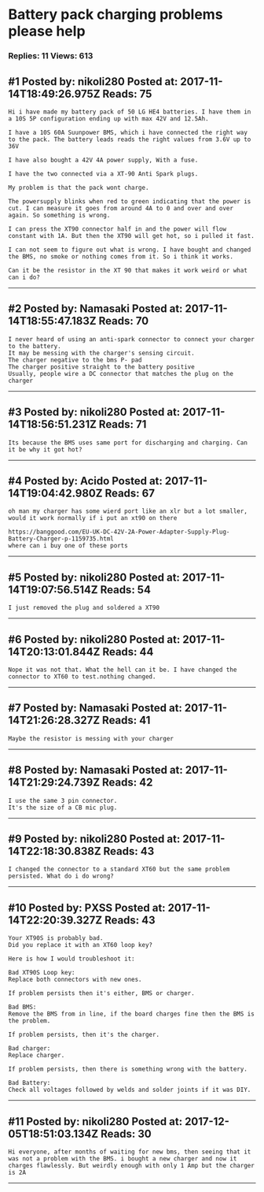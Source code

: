 # Battery pack charging problems please help

### Replies: 11 Views: 613

## \#1 Posted by: nikoli280 Posted at: 2017-11-14T18:49:26.975Z Reads: 75

```
Hi i have made my battery pack of 50 LG HE4 batteries. I have them in a 10S 5P configuration ending up with max 42V and 12.5Ah.

I have a 10S 60A Suunpower BMS, which i have connected the right way to the pack. The battery leads reads the right values from 3.6V up to 36V

I have also bought a 42V 4A power supply, With a fuse.

I have the two connected via a XT-90 Anti Spark plugs.

My problem is that the pack wont charge.

The powersupply blinks when red to green indicating that the power is cut. I can measure it goes from around 4A to 0 and over and over again. So something is wrong.

I can press the XT90 connector half in and the power will flow constant with 1A. But then the XT90 will get hot, so i pulled it fast.

I can not seem to figure out what is wrong. I have bought and changed the BMS, no smoke or nothing comes from it. So i think it works. 

Can it be the resistor in the XT 90 that makes it work weird or what can i do?
```

---
## \#2 Posted by: Namasaki Posted at: 2017-11-14T18:55:47.183Z Reads: 70

```
I never heard of using an anti-spark connector to connect your charger to the battery. 
It may be messing with the charger's sensing circuit.
The charger negative to the bms P- pad
The charger positive straight to the battery positive
Usually, people wire a DC connector that matches the plug on the charger
```

---
## \#3 Posted by: nikoli280 Posted at: 2017-11-14T18:56:51.231Z Reads: 71

```
Its because the BMS uses same port for discharging and charging. Can it be why it got hot?
```

---
## \#4 Posted by: Acido Posted at: 2017-11-14T19:04:42.980Z Reads: 67

```
oh man my charger has some wierd port like an xlr but a lot smaller, would it work normally if i put an xt90 on there

https://banggood.com/EU-UK-DC-42V-2A-Power-Adapter-Supply-Plug-Battery-Charger-p-1159735.html
where can i buy one of these ports
```

---
## \#5 Posted by: nikoli280 Posted at: 2017-11-14T19:07:56.514Z Reads: 54

```
I just removed the plug and soldered a XT90
```

---
## \#6 Posted by: nikoli280 Posted at: 2017-11-14T20:13:01.844Z Reads: 44

```
Nope it was not that. What the hell can it be. I have changed the connector to XT60 to test.nothing changed.
```

---
## \#7 Posted by: Namasaki Posted at: 2017-11-14T21:26:28.327Z Reads: 41

```
Maybe the resistor is messing with your charger
```

---
## \#8 Posted by: Namasaki Posted at: 2017-11-14T21:29:24.739Z Reads: 42

```
I use the same 3 pin connector. 
It's the size of a CB mic plug.
```

---
## \#9 Posted by: nikoli280 Posted at: 2017-11-14T22:18:30.838Z Reads: 43

```
I changed the connector to a standard XT60 but the same problem persisted. What do i do wrong?
```

---
## \#10 Posted by: PXSS Posted at: 2017-11-14T22:20:39.327Z Reads: 43

```
Your XT90S is probably bad.
Did you replace it with an XT60 loop key?

Here is how I would troubleshoot it:

Bad XT90S Loop key:
Replace both connectors with new ones.

If problem persists then it's either, BMS or charger. 

Bad BMS:
Remove the BMS from in line, if the board charges fine then the BMS is the problem. 

If problem persists, then it's the charger. 

Bad charger:
Replace charger.

If problem persists, then there is something wrong with the battery. 

Bad Battery:
Check all voltages followed by welds and solder joints if it was DIY.
```

---
## \#11 Posted by: nikoli280 Posted at: 2017-12-05T18:51:03.134Z Reads: 30

```
Hi everyone, after months of waiting for new bms, then seeing that it was not a problem with the BMS. i bought a new charger and now it charges flawlessly. But weirdly enough with only 1 Amp but the charger is 2A
```

---
